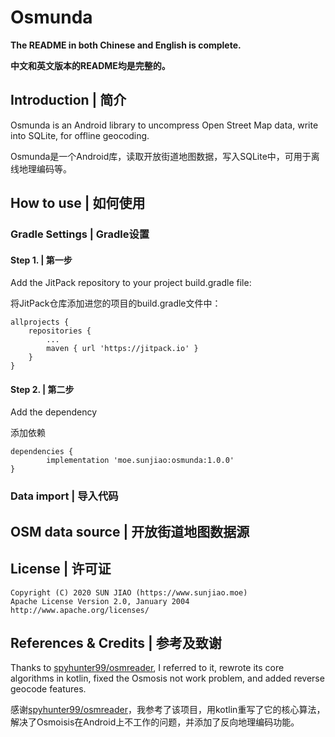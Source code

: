 # Osmunda
**The README in both Chinese and English is complete.**

**中文和英文版本的README均是完整的。**

## Introduction | 简介

Osmunda is an Android library to uncompress Open Street Map data, write into SQLite, for offline geocoding. 

Osmunda是一个Android库，读取开放街道地图数据，写入SQLite中，可用于离线地理编码等。

## How to use | 如何使用

### Gradle Settings | Gradle设置

#### Step 1. | 第一步

Add the JitPack repository to your project build.gradle file:

将JitPack仓库添加进您的项目的build.gradle文件中：

	allprojects {
		repositories {
			...
			maven { url 'https://jitpack.io' }
		}
	}

#### Step 2. | 第二步

Add the dependency

添加依赖

	dependencies {
	        implementation 'moe.sunjiao:osmunda:1.0.0'
	}

### Data import | 导入代码

  

## OSM data source | 开放街道地图数据源

## License | 许可证

    Copyright (C) 2020 SUN JIAO (https://www.sunjiao.moe)
    Apache License Version 2.0, January 2004
    http://www.apache.org/licenses/


## References & Credits | 参考及致谢

Thanks to [spyhunter99/osmreader](https://github.com/spyhunter99/osmreader), I referred to it, rewrote its core algorithms in kotlin, fixed the Osmosis not work problem, and added reverse geocode features.

感谢[spyhunter99/osmreader](https://github.com/spyhunter99/osmreader)，我参考了该项目，用kotlin重写了它的核心算法，解决了Osmoisis在Android上不工作的问题，并添加了反向地理编码功能。
